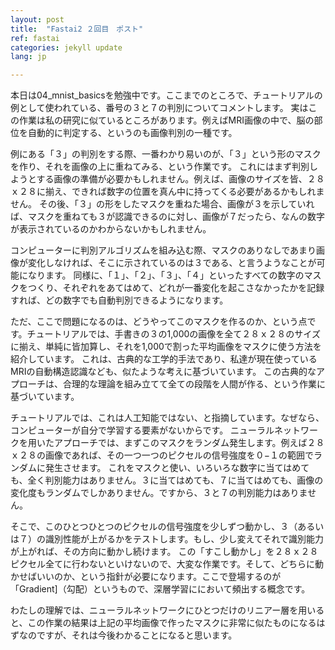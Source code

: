 ```yaml
---
layout: post
title:  "Fastai2 ２回目　ポスト"
ref: fastai
categories: jekyll update
lang: jp

---
```


本日は04_mnist_basicsを勉強中です。ここまでのところで、チュートリアルの例として使われている、番号の３と７の判別についてコメントします。
実はこの作業は私の研究に似ているところがあります。例えばMRI画像の中で、脳の部位を自動的に判定する、というのも画像判別の一種です。

例にある「３」の判別をする際、一番わかり易いのが、「３」という形のマスクを作り、それを画像の上に重ねてみる、という作業です。
これにはまず判別しようとする画像の準備が必要かもしれません。例えば、画像のサイズを皆、２８ｘ２８に揃え、できれば数字の位置を真ん中に持ってくる必要があるかもしれません。
その後、「３」の形をしたマスクを重ねた場合、画像が３を示していれば、マスクを重ねても３が認識できるのに対し、画像が７だったら、なんの数字が表示されているのかわからないかもしれません。

コンピューターに判別アルゴリズムを組み込む際、マスクのありなしであまり画像が変化しなければ、そこに示されているのは３である、と言うようなことが可能になります。
同様に、「１」、「２」、「３」、「４」といったすべての数字のマスクをつくり、それぞれをあてはめて、どれが一番変化を起こさなかったかを記録すれば、どの数字でも自動判別できるようになります。

ただ、ここで問題になるのは、どうやってこのマスクを作るのか、という点です。チュートリアルでは、手書きの３の1,000の画像を全て２８ｘ２８のサイズに揃え、単純に皆加算し、それを1,000で割った平均画像をマスクに使う方法を紹介しています。
これは、古典的な工学的手法であり、私達が現在使っているMRIの自動構造認識なども、似たような考えに基づいています。
この古典的なアプローチは、合理的な理論を組み立てて全ての段階を人間が作る、という作業に基づいています。

チュートリアルでは、これは人工知能ではない、と指摘しています。なぜなら、コンピューターが自分で学習する要素がないからです。
ニューラルネットワークを用いたアプローチでは、まずこのマスクをランダム発生します。例えば２８ｘ２８の画像であれば、その一つ一つのピクセルの信号強度を０−１の範囲でランダムに発生させます。
これをマスクと使い、いろいろな数字に当てはめても、全く判別能力はありません。３に当てはめても、７に当てはめても、画像の変化度もランダムでしかありません。ですから、３と７の判別能力はありません。

そこで、このひとつひとつのピクセルの信号強度を少しずつ動かし、３（あるいは７）の識別性能が上がるかをテストします。もし、少し変えてそれで識別能力が上がれば、その方向に動かし続けます。
この「すこし動かし」を２８ｘ２８ピクセル全てに行わないといけないので、大変な作業です。そして、どちらに動かせばいいのか、という指針が必要になります。ここで登場するのが「Gradient]（勾配）というもので、深層学習ににおいて頻出する概念です。

わたしの理解では、ニューラルネットワークにひとつだけのリニアー層を用いると、この作業の結果は上記の平均画像で作ったマスクに非常に似たものになるはずなのですが、それは今後わかることになると思います。
